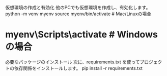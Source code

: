 仮想環境の作成と有効化
他のPCでも仮想環境を作成し、有効化します。
python -m venv myenv
source myenv/bin/activate  # Mac/Linuxの場合
# myenv\Scripts\activate  # Windowsの場合
必要なパッケージのインストール
次に、requirements.txt を使ってプロジェクトの依存関係をインストールします。
pip install -r requirements.txt
